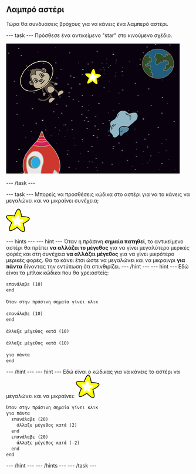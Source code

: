 ## Λαμπρό αστέρι

Τώρα θα συνδυάσεις βρόχους για να κάνεις ένα λαμπερό αστέρι.

--- task --- Πρόσθεσε ένα αντικείμενο "star" στο κινούμενο σχέδιο.

![Προσθέτοντας ένα αντικείμενο αστέρι](images/space-star-sprite.png)

--- /task ---

--- task --- Μπορείς να προσθέσεις κώδικα στο αστέρι για να το κάνεις να μεγαλώνει και να μικραίνει συνέχεια;

![Δοκιμάζοντας ένα φωτεινό αστέρι](images/sprite-star.png)

--- hints ---
 --- hint --- Όταν η πράσινη **σημαία πατηθεί**, το αντικείμενο αστέρι θα πρέπει **να αλλάζει το μέγεθος** για να γίνει μεγαλύτερο μερικές φορές και στη συνέχεια **να αλλάζει μέγεθος** για να γίνει μικρότερο μερικές φορές. Θα το κάνει έτσι ώστε να μεγαλώνει και να μικραινρι **για πάντα** δίνοντας την εντύπωση ότι σπινθιρίζει.
--- /hint ---
 --- hint --- Εδώ είναι τα μπλοκ κώδικα που θα χρειαστείς:

```blocks3
επανάλαβε (10)
end

Όταν στην πράσινη σημαία γίνει κλικ

επανάλαβε (10)
end

άλλαξε μέγεθος κατά (10)

άλλαξε μέγεθος κατά (10)

για πάντα
end
```

--- /hint --- --- hint --- Εδώ είναι ο κώδικας για να κάνεις το αστέρι να μεγαλώνει και να μικραίνει: ![Αντικείμενο αστέρι](images/sprite-star.png)

```blocks3
Όταν στην πράσινη σημαία γίνει κλικ
για πάντα 
  επανάλαβε (20) 
    άλλαξε μέγεθος κατά (2)
  end
  επανάλαβε (20) 
    άλλαξε μέγεθος κατά (-2)
  end
end

```

--- /hint --- --- /hints --- --- /task ---